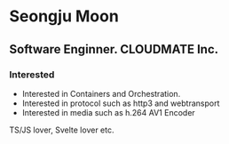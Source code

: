 # Seongju Moon

## Software Enginner. CLOUDMATE Inc.


### Interested
- Interested in Containers and Orchestration.
- Interested in protocol such as http3 and webtransport
- Interested in media such as h.264 AV1 Encoder

TS/JS lover, Svelte lover etc.
